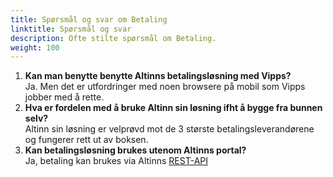 ```yaml
---
title: Spørsmål og svar om Betaling
linktitle: Spørsmål og svar
description: Ofte stilte spørsmål om Betaling.
weight: 100
---
```


1. **Kan man benytte benytte Altinns betalingsløsning med Vipps?** <br> Ja. Men det er utfordringer med noen browsere på mobil som Vipps jobber med å rette. 
2. **Hva er fordelen med å bruke Altinn sin løsning ifht å bygge fra bunnen selv?** <br> Altinn sin løsning er velprøvd mot de 3 største betalingsleverandørene og fungerer rett ut av boksen.
3. **Kan betalingsløsning brukes utenom Altinns portal?** <br> Ja, betaling kan brukes via Altinns [REST-API](/docs/api/rest/betaling/)